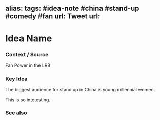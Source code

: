alias: 
tags: #idea-note #china #stand-up #comedy #fan 
url: 
Tweet url: 
---
# Idea Name

### Context / Source

Fan Power in the LRB

### Key Idea

The biggest audience for stand up in China is young millennial women. 

This is so intetesting. 

### See also
